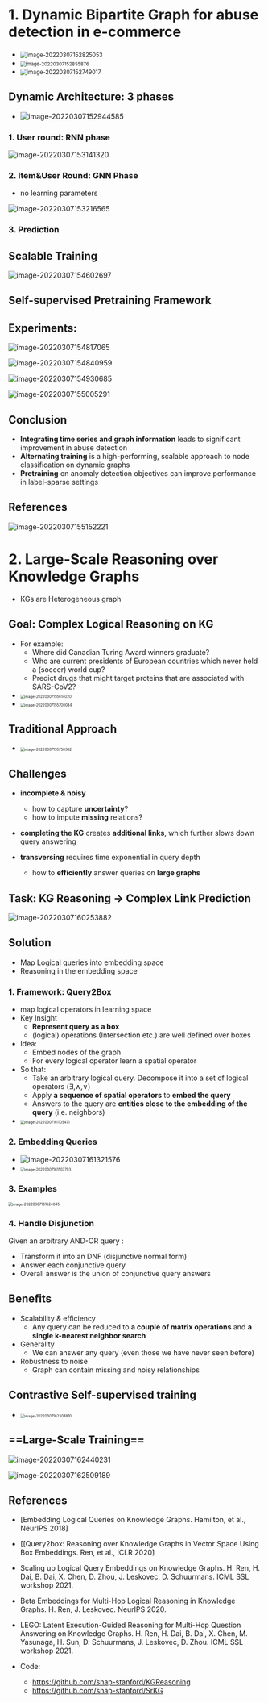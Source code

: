 



# 1. Dynamic Bipartite Graph for abuse detection in e-commerce

- <img src="2021-stanford-graph-workshop.assets/image-20220307152825053.png" alt="image-20220307152825053" style="zoom:80%;" />
- <img src="2021-stanford-graph-workshop.assets/image-20220307152855876.png" alt="image-20220307152855876" style="zoom:67%;" />
- <img src="2021-stanford-graph-workshop.assets/image-20220307152749017.png" alt="image-20220307152749017" style="zoom:80%;" />

## Dynamic Architecture: 3 phases

- ![image-20220307152944585](2021-stanford-graph-workshop.assets/image-20220307152944585-16466381861883.png)

### 1. User round: RNN phase

![image-20220307153141320](2021-stanford-graph-workshop.assets/image-20220307153141320-16466383033214.png)



### 2. Item&User Round: GNN Phase

- no learning parameters

![image-20220307153216565](2021-stanford-graph-workshop.assets/image-20220307153216565-16466383374695.png)

### 3. Prediction

## Scalable Training

![image-20220307154602697](2021-stanford-graph-workshop.assets/image-20220307154602697-16466391638016.png)



## Self-supervised Pretraining Framework

## Experiments:

![image-20220307154817065](2021-stanford-graph-workshop.assets/image-20220307154817065-16466392978817.png)



![image-20220307154840959](2021-stanford-graph-workshop.assets/image-20220307154840959-16466393221028.png)

![image-20220307154930685](2021-stanford-graph-workshop.assets/image-20220307154930685-16466393719089.png)

![image-20220307155005291](2021-stanford-graph-workshop.assets/image-20220307155005291-164663940617010.png)

## Conclusion

- **Integrating time series and graph information** leads to significant improvement in abuse detection
- **Alternating training** is a high-performing, scalable approach to node classification on dynamic graphs
- **Pretraining** on anomaly detection objectives can improve performance in label-sparse settings  

## References

![image-20220307155152221](2021-stanford-graph-workshop.assets/image-20220307155152221-164663951414511.png)

# 2. Large-Scale Reasoning over Knowledge Graphs  

- KGs are Heterogeneous graph

## Goal: Complex Logical Reasoning on KG

- For example:
  - Where did Canadian Turing Award winners graduate?
  - Who are current presidents of European countries which never held a (soccer) world cup?
  - Predict drugs that might target proteins that are associated with SARS-CoV2?
-   <img src="2021-stanford-graph-workshop.assets/image-20220307155614020.png" alt="image-20220307155614020" style="zoom:50%;" />
- <img src="2021-stanford-graph-workshop.assets/image-20220307155700084.png" alt="image-20220307155700084" style="zoom:50%;" />

## Traditional Approach

- <img src="2021-stanford-graph-workshop.assets/image-20220307155758382.png" alt="image-20220307155758382" style="zoom: 50%;" />

## Challenges

- **incomplete & noisy** 
  -  how to capture **uncertainty**?
  - how to impute **missing** relations?
- **completing the KG** creates **additional links**, which further slows down query answering

- **transversing** requires time exponential in query depth 
  - how to **efficiently** answer queries on **large graphs**

## Task: KG Reasoning -> Complex Link Prediction

![image-20220307160253882](2021-stanford-graph-workshop.assets/image-20220307160253882-164664017506214.png)

## Solution 

- Map Logical queries into embedding space
- Reasoning in the embedding space

### 1. Framework: Query2Box

- map logical operators in learning space 
- Key Insight
  - **Represent query as a box**
  - (logical) operations (Intersection etc.) are well defined over boxes
- Idea:
  - Embed nodes of the graph
  - For every logical operator learn a spatial operator
- So that:
  - Take an arbitrary logical query. Decompose it into a set of logical operators (∃,∧,∨)
  - Apply **a sequence of spatial operators** to **embed the query**
  - Answers to the query are **entities close to the embedding of the query**  (i.e. neighbors)
- <img src="2021-stanford-graph-workshop.assets/image-20220307161105471.png" alt="image-20220307161105471" style="zoom:50%;" />

### 2. Embedding Queries

- ![image-20220307161321576](2021-stanford-graph-workshop.assets/image-20220307161321576-164664080239016.png)
- <img src="2021-stanford-graph-workshop.assets/image-20220307161507793.png" alt="image-20220307161507793" style="zoom:50%;" />

### 3. Examples

<img src="2021-stanford-graph-workshop.assets/image-20220307161624045-164664098588018.png" alt="image-20220307161624045" style="zoom:50%;" />

### 4. Handle Disjunction

Given an arbitrary AND-OR query :

- Transform it into an DNF (disjunctive normal form)
- Answer each conjunctive query
- Overall answer is the union of conjunctive query answers  

## Benefits

- Scalability & efficiency
  - Any query can be reduced to **a couple of matrix operations** and **a single k-nearest neighbor search**  
- Generality
  - We can answer any query (even those we have never seen before)  
- Robustness to noise
  - Graph can contain missing and noisy relationships  

## Contrastive Self-supervised training

- <img src="2021-stanford-graph-workshop.assets/image-20220307162304810-164664138588019.png" alt="image-20220307162304810" style="zoom:50%;" />

## ==Large-Scale Training==

![image-20220307162440231](2021-stanford-graph-workshop.assets/image-20220307162440231-164664148113020.png)

![image-20220307162509189](2021-stanford-graph-workshop.assets/image-20220307162509189-164664150996621.png)

## References

- [Embedding Logical Queries on Knowledge Graphs. Hamilton, et al., NeurIPS 2018]
- [[Query2box: Reasoning over Knowledge Graphs in Vector Space Using Box Embeddings. Ren, et al., ICLR 2020]  

- Scaling up Logical Query Embeddings on Knowledge Graphs. H. Ren, H. Dai, B. Dai, X. Chen, D. Zhou,
  J. Leskovec, D. Schuurmans. ICML SSL workshop 2021.
- Beta Embeddings for Multi-Hop Logical Reasoning in Knowledge Graphs. H. Ren, J. Leskovec. NeurIPS 2020.
- LEGO: Latent Execution-Guided Reasoning for Multi-Hop Question Answering on Knowledge Graphs. H. Ren, H. Dai, B. Dai, X. Chen, M. Yasunaga, H. Sun, D. Schuurmans, J. Leskovec, D. Zhou. ICML SSL workshop 2021.
- Code:
  - https://github.com/snap-stanford/KGReasoning
  - https://github.com/snap-stanford/SrKG  